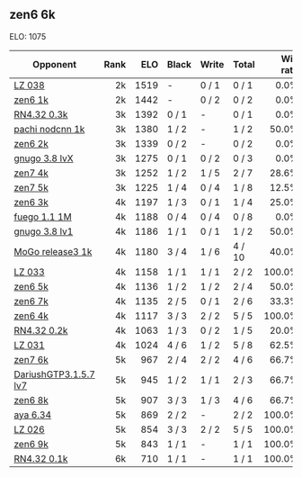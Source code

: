 ## zen6 6k ##

ELO: 1075

Opponent | Rank | ELO | Black | Write | Total | Win rate
---------|-----:|----:|-------|-------|-------|-------:
[LZ 038](LZ%20038.md) | 2k | 1519 | - | 0 / 1 | 0 / 1 | 0.0%
[zen6 1k](zen6%201k.md) | 2k | 1442 | - | 0 / 2 | 0 / 2 | 0.0%
[RN4.32 0.3k](RN4.32%200.3k.md) | 3k | 1392 | 0 / 1 | - | 0 / 1 | 0.0%
[pachi nodcnn 1k](pachi%20nodcnn%201k.md) | 3k | 1380 | 1 / 2 | - | 1 / 2 | 50.0%
[zen6 2k](zen6%202k.md) | 3k | 1339 | 0 / 2 | - | 0 / 2 | 0.0%
[gnugo 3.8 lvX](gnugo%203.8%20lvX.md) | 3k | 1275 | 0 / 1 | 0 / 2 | 0 / 3 | 0.0%
[zen7 4k](zen7%204k.md) | 3k | 1252 | 1 / 2 | 1 / 5 | 2 / 7 | 28.6%
[zen7 5k](zen7%205k.md) | 3k | 1225 | 1 / 4 | 0 / 4 | 1 / 8 | 12.5%
[zen6 3k](zen6%203k.md) | 4k | 1197 | 1 / 3 | 0 / 1 | 1 / 4 | 25.0%
[fuego 1.1 1M](fuego%201.1%201M.md) | 4k | 1188 | 0 / 4 | 0 / 4 | 0 / 8 | 0.0%
[gnugo 3.8 lv1](gnugo%203.8%20lv1.md) | 4k | 1186 | 1 / 1 | 0 / 1 | 1 / 2 | 50.0%
[MoGo release3 1k](MoGo%20release3%201k.md) | 4k | 1180 | 3 / 4 | 1 / 6 | 4 / 10 | 40.0%
[LZ 033](LZ%20033.md) | 4k | 1158 | 1 / 1 | 1 / 1 | 2 / 2 | 100.0%
[zen6 5k](zen6%205k.md) | 4k | 1136 | 1 / 2 | 1 / 2 | 2 / 4 | 50.0%
[zen6 7k](zen6%207k.md) | 4k | 1135 | 2 / 5 | 0 / 1 | 2 / 6 | 33.3%
[zen6 4k](zen6%204k.md) | 4k | 1117 | 3 / 3 | 2 / 2 | 5 / 5 | 100.0%
[RN4.32 0.2k](RN4.32%200.2k.md) | 4k | 1063 | 1 / 3 | 0 / 2 | 1 / 5 | 20.0%
[LZ 031](LZ%20031.md) | 4k | 1024 | 4 / 6 | 1 / 2 | 5 / 8 | 62.5%
[zen7 6k](zen7%206k.md) | 5k | 967 | 2 / 4 | 2 / 2 | 4 / 6 | 66.7%
[DariushGTP3.1.5.7 lv7](DariushGTP3.1.5.7%20lv7.md) | 5k | 945 | 1 / 2 | 1 / 1 | 2 / 3 | 66.7%
[zen6 8k](zen6%208k.md) | 5k | 907 | 3 / 3 | 1 / 3 | 4 / 6 | 66.7%
[aya 6.34](aya%206.34.md) | 5k | 869 | 2 / 2 | - | 2 / 2 | 100.0%
[LZ 026](LZ%20026.md) | 5k | 854 | 3 / 3 | 2 / 2 | 5 / 5 | 100.0%
[zen6 9k](zen6%209k.md) | 5k | 843 | 1 / 1 | - | 1 / 1 | 100.0%
[RN4.32 0.1k](RN4.32%200.1k.md) | 6k | 710 | 1 / 1 | - | 1 / 1 | 100.0%

